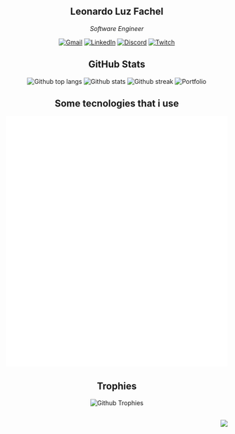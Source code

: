<div 
  align="center"
>

## Leonardo Luz Fachel
  
_Software Engineer_
  
[![Gmail](https://img.shields.io/badge/Gmail-D14836?style=for-the-badge&logo=gmail&logoColor=white)](mailto:leonardo.luz.fc@gmail.com)
[![LinkedIn](https://img.shields.io/badge/linkedin-%230077B5.svg?style=for-the-badge&logo=linkedin&logoColor=white)](www.linkedin.com/in/leonardo-luz-fachel)
[![Discord](https://img.shields.io/badge/Discord-%235865F2.svg?style=for-the-badge&logo=discord&logoColor=white)](https://discord.com/users/leonardo_lf)
[![Twitch](https://img.shields.io/badge/Twitch-9347FF?style=for-the-badge&logo=twitch&logoColor=white)](https://www.twitch.tv/dev_luz)

## GitHub Stats

<picture>
  <source
      media="(prefers-color-scheme: dark)"
      srcset="https://github-readme-stats.vercel.app/api/top-langs/?username=leonardo-luz&layout=compact&theme=dark"
  >
  <source
      media="(prefers-color-scheme: light)"
      srcset="https://github-readme-stats.vercel.app/api/top-langs/?username=leonardo-luz&layout=compact&theme=default"
  >
  <img height="132px" width="330px" alt="Github top langs" />
</picture>
<picture>
  <source
    media="(prefers-color-scheme: dark)"
    srcset="https://github-readme-stats.vercel.app/api?username=Leonardo-Luz&theme=dark&hide_border=false&include_all_commits=true&count_private=true&show_icons=true"
  >
  <source
    media="(prefers-color-scheme: light)"
    srcset="https://github-readme-stats.vercel.app/api?username=Leonardo-Luz&theme=default&hide_border=false&include_all_commits=true&count_private=true&show_icons=true"
  >
  <img height="132px" width="330px" alt="Github stats" />
</picture>

<picture>
  <source
      media="(prefers-color-scheme: dark)"
      srcset="https://github-readme-streak-stats.herokuapp.com/?user=Leonardo-Luz&theme=dark&hide_border=false"
  >
  <source
      media="(prefers-color-scheme: light)"
      srcset="https://github-readme-streak-stats.herokuapp.com/?user=Leonardo-Luz&theme=default&hide_border=false"
  >
  <img height="132px" width="330px" alt="Github streak" />
</picture>

<a href="https://github.com/leonardo-luz/portfolio" style="text-decoration:none">
  <picture>
    <source
      media="(prefers-color-scheme: dark)"
      srcset="https://github-readme-stats.vercel.app/api/pin/?username=leonardo-luz&repo=portfolio&theme=dark"
    >
    <source
      media="(prefers-color-scheme: light)"
      srcset="https://github-readme-stats.vercel.app/api/pin/?username=leonardo-luz&repo=portfolio"
    >
    <img height="132px" width="330px" alt="Portfolio" />
  </picture>
</a>
  
  ## Some tecnologies that i use

  <img src="./assets/tecnologies.svg" alt="tecnologies" />

  ## Trophies

  <picture>
    <source media="(prefers-color-scheme: dark)" srcset="https://github-profile-trophy.vercel.app/?username=leonardo-luz&theme=onedark&row=5&column=5&margin-w=15&margin-h=15">
    <source media="(prefers-color-scheme: light)" srcset="https://github-profile-trophy.vercel.app/?username=leonardo-luz&row=5&column=5&margin-w=15&margin-h=15">
    <img alt="Github Trophies" />
  </picture>

</div>

##

<div align="right">

  ![](https://komarev.com/ghpvc/?username=leonardo-luz&style=for-the-badge)

</div>
